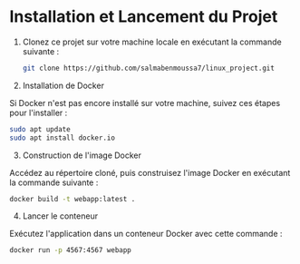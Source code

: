 # Installation et Lancement du Projet
1. Clonez ce projet sur votre machine locale en exécutant la commande suivante :
   ```bash
   git clone https://github.com/salmabenmoussa7/linux_project.git
   ```
2. Installation de Docker
   
Si Docker n'est pas encore installé sur votre machine, suivez ces étapes pour l'installer :
   ```bash
   sudo apt update
   sudo apt install docker.io
   ```
3. Construction de l'image Docker
   
Accédez au répertoire cloné, puis construisez l'image Docker en exécutant la commande suivante :
   ```bash
   docker build -t webapp:latest .
   ```
4. Lancer le conteneur

Exécutez l'application dans un conteneur Docker avec cette commande :
   ```bash
   docker run -p 4567:4567 webapp
   ```
